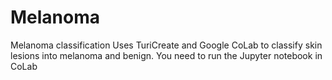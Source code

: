 # Melanoma
Melanoma classification
Uses TuriCreate and Google CoLab to classify skin lesions into melanoma and benign. You need to run the Jupyter notebook in CoLab

